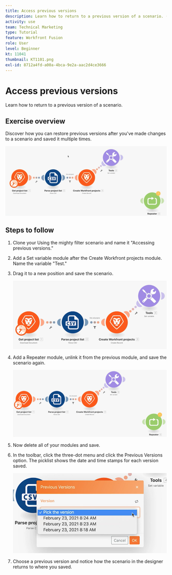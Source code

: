 ```yaml
---
title: Access previous versions
description: Learn how to return to a previous version of a scenario. (Should be between 60 and 160 characters, but is 56 characters)
activity: use
team: Technical Marketing
type: Tutorial
feature: Workfront Fusion
role: User
level: Beginner
kt: 11041
thumbnail: KT1101.png
exl-id: 8712a4fd-a00a-4bca-9e2a-aac2d4ce3666
---
```

# Access previous versions

Learn how to return to a previous version of a scenario.

## Exercise overview

Discover how you can restore previous versions after you've made changes to a scenario and saved it multiple times.

   ![Access Previous Versions Image 1](../12-exercises/assets/accessing-previous-versions-walkthrough-1.png)

## Steps to follow

1. Clone your Using the mighty filter scenario and name it "Accessing previous versions."
1. Add a Set variable module after the Create Workfront projects module. Name the variable "Test."
1. Drag it to a new position and save the scenario.

   ![Access Previous Versions Image 2](../12-exercises/assets/accessing-previous-versions-walkthrough-2.png)

1. Add a Repeater module, unlink it from the previous module, and save the scenario again.

   ![Access Previous Versions Image 3](../12-exercises/assets/accessing-previous-versions-walkthrough-3.png)

1. Now delete all of your modules and save.
1. In the toolbar, click the three-dot menu and click the Previous Versions option. The picklist shows the date and time stamps for each version saved.

   ![Access Previous Versions Image 4](../12-exercises/assets/accessing-previous-versions-walkthrough-4.png)

1. Choose a previous version and notice how the scenario in the designer returns to where you saved.
